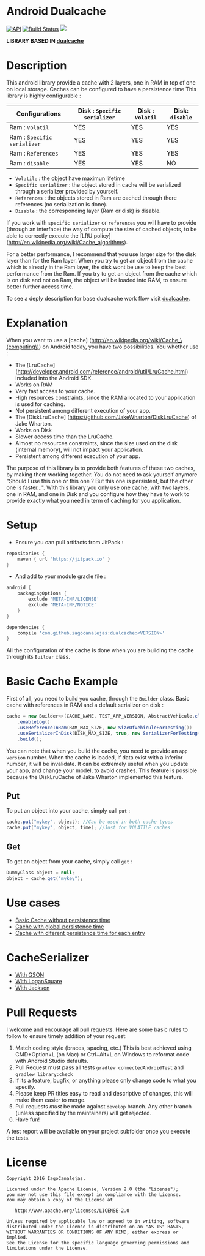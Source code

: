 Android Dualcache
=================
[![API](https://img.shields.io/badge/API-12%2B-blue.svg?style=flat)](https://android-arsenal.com/api?level=12)
[![Build Status](https://travis-ci.org/iagocanalejas/dualcache.svg?branch=master)](https://travis-ci.org/iagocanalejas/dualcache)
[![](https://jitpack.io/v/iagocanalejas/dualcache.svg)](https://jitpack.io/#iagocanalejas/dualcache)

**LIBRARY BASED IN [dualcache](https://github.com/vincentbrison/dualcache)**

# Description
This android library provide a cache with 2 layers, one in RAM in top of one on local storage.
Caches can be configured to have a persistence time
This library is highly configurable :


| Configurations | Disk : `Specific serializer` | Disk : `Volatil` | Disk: `disable` |
| -------------- | ---------------------------- | ---------------- | --------------- |
| Ram : `Volatil` | YES | YES | YES |
| Ram : `Specific serializer` | YES | YES | YES |
| Ram : `References` | YES | YES | YES |
| Ram : `disable` | YES | YES | NO |

 - `Volatile` : the object have maximun lifetime
 - `Specific serializer` : the object stored in cache will be serialized through a serializer provided by yourself.
 - `References` : the objects stored in Ram are cached through there references (no serialization is done).
 - `Disable` : the corresponding layer (Ram or disk) is disable.

If you work with `specific serializer` or `references` you will have to provide (through an interface) the
way of compute the size of cached objects, to be able to correctly execute the [LRU policy] (http://en.wikipedia.org/wiki/Cache_algorithms).

For a better performance, I recommend that you use larger size for the disk layer than for the Ram layer. When you try to get an object from the cache which is already in the Ram layer, the disk wont be use to keep the best performance from the Ram. If you try to get an object from the cache which is on disk and not on Ram, the object will be loaded into RAM, to ensure better further access time.

To see a deply description for base dualcache work flow visit [dualcache](https://github.com/vincentbrison/dualcache).

# Explanation

When you want to use a [cache] (http://en.wikipedia.org/wiki/Cache_\(computing\)) on Android today, you have two possibilities. You whether use :
 - The [LruCache] (http://developer.android.com/reference/android/util/LruCache.html) included into the Android SDK.
  - Works on RAM
  - Very fast access to your cache.
  - High resources constraints, since the RAM allocated to your application is used for caching.
  - Not persistent among different execution of your app.
 - The [DiskLruCache] (https://github.com/JakeWharton/DiskLruCache) of Jake Wharton.
  - Works on Disk
  - Slower access time than the LruCache.
  - Almost no resources constraints, since the size used on the disk (internal memory), will not impact your application.
  - Persistent among different execution of your app.

The purpose of this library is to provide both features of these two caches, by making them working together. You do not need
to ask yourself anymore "Should I use this one or this one ? But this one is persistent, but the other one is faster...".
With this library you only use one cache, with two layers, one in RAM, and one in Disk and you configure how they have to work
to provide exactly what you need in term of caching for you application.

# Setup

- Ensure you can pull artifacts from JitPack :
```gradle
repositories {
    maven { url 'https://jitpack.io' }
}
```
- And add to your module gradle file :
```gradle
android {
    packagingOptions {
        exclude 'META-INF/LICENSE'
        exclude 'META-INF/NOTICE'
    }
}

dependencies {
    compile 'com.github.iagocanalejas:dualcache:<VERSION>'
}
```

All the configuration of the cache is done when you are building the cache through its `Builder` class.

# Basic Cache Example

 First of all, you need to build you cache, through the `Builder` class.
 Basic cache with references in RAM and a default serializer on disk :

```Java
cache = new Builder<>(CACHE_NAME, TEST_APP_VERSION, AbstractVehicule.class)
    .enableLog()
    .useReferenceInRam(RAM_MAX_SIZE, new SizeOfVehiculeForTesting())
    .useSerializerInDisk(DISK_MAX_SIZE, true, new SerializerForTesting(), getContext())
    .build();
```
You can note that when you build the cache, you need to provide an `app version` number. When the cache
is loaded, if data exist with a inferior number, it will be invalidate. It can be extremely useful when
you update your app, and change your model, to avoid crashes. This feature is possible because the DiskLruCache of Jake Wharton
implemented this feature.

Put
---
To put an object into your cache, simply call `put` :

```Java
cache.put("mykey", object); //Can be used in both cache types
cache.put("mykey", object, time); //Just for VOLATILE caches
```

Get
---
To get an object from your cache, simply call `get` :

```Java
DummyClass object = null;
object = cache.get("mykey");
```

# Use cases

 * [Basic Cache without persistence time](docs/basic_cache.md)
 * [Cache with global persistence time](docs/volatil_cache.md)
 * [Cache with diferent persistence time for each entry](docs/volatil_cache_entry.md)
 
# CacheSerializer
 * [With GSON](docs/gson_cache_serializer.md)
 * [With LoganSquare](docs/logan_cache_serializer.md)
 * [With Jackson](docs/jackson_serializer.md)

# Pull Requests
I welcome and encourage all pull requests. Here are some basic rules to follow to ensure timely addition of your request:
  1. Match coding style (braces, spacing, etc.) This is best achieved using CMD+Option+L (on Mac) or Ctrl+Alt+L on Windows to reformat code with Android Studio defaults.
  2. Pull Request must pass all tests `gradlew connectedAndroidTest` and `gradlew library:check`
  2. If its a feature, bugfix, or anything please only change code to what you specify.
  3. Please keep PR titles easy to read and descriptive of changes, this will make them easier to merge.
  4. Pull requests _must_ be made against `develop` branch. Any other branch (unless specified by the maintainers) will get rejected.
  5. Have fun!

A test report will be available on your project subfolder once you execute the tests.

License
=======

    Copyright 2016 IagoCanalejas.

    Licensed under the Apache License, Version 2.0 (the "License");
    you may not use this file except in compliance with the License.
    You may obtain a copy of the License at

       http://www.apache.org/licenses/LICENSE-2.0

    Unless required by applicable law or agreed to in writing, software
    distributed under the License is distributed on an "AS IS" BASIS,
    WITHOUT WARRANTIES OR CONDITIONS OF ANY KIND, either express or implied.
    See the License for the specific language governing permissions and
    limitations under the License.
